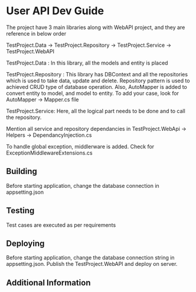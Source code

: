 # User API Dev Guide

The project have 3 main libraries along with WebAPI project, and they are reference in below order

TestProject.Data -> TestProject.Repository -> TestProject.Service -> TestProject.WebAPI

TestProject.Data : In this library, all the models and entity is placed

TestProject.Repository : This library has DBContext and all the repositories which is used to take data, update and delete.
Repository pattern is used to achieved CRUD type of database operation.
Also, AutoMapper is added to convert entity to model, and model to entity.
To add your case, look for AutoMapper -> Mapper.cs file

TestProject.Service: Here, all the logical part needs to be done and to call the repository.

Mention all service and repository dependancies in TestProject.WebApi -> Helpers -> DependancyInjection.cs

To handle global exception, middlerware is added. Check for ExceptionMiddlewareExtensions.cs

## Building

Before starting application, change the database connection in appsetting.json

## Testing

Test cases are executed as per requirements

## Deploying

Before starting application, change the database connection string in appsetting.json.
Publish the TestProject.WebAPI and deploy on server.

## Additional Information
